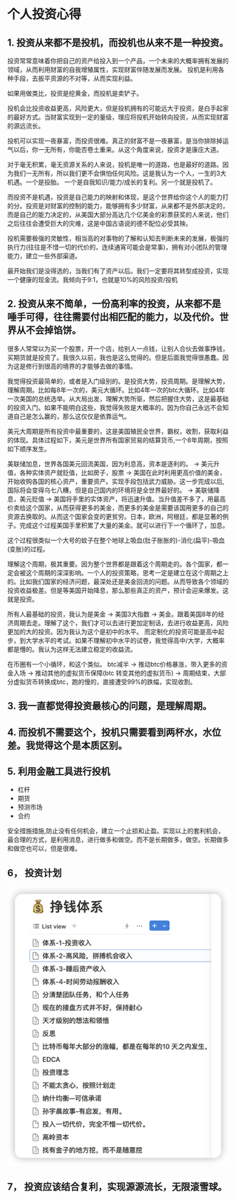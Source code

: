 # 个人投资心得

## 1. 投资从来都不是投机，而投机也从来不是一种投资。
投资常常意味着你把自己的资产给投入到一个产品，一个未来的大概率拥有发展的领域，从而利用财富的自我增殖属性，实现财富伴随发展而发展。
投机是利用各种手段，去扳平资源的不对等，从而实现利益。

如果用做类比，投资是挖黄金，而投机是卖铲子。

投机会比投资收益更高，风险更大，但是投机拥有的可能远大于投资，是白手起家的最好方式。当财富实现到一定的量级，理应将投机开始转向投资，从而实现财富的源远流长。

投机可以实现一夜暴富，而投资很难。真正的财富不是一夜暴富，是当你排除掉运气以后，你一无所有，你能否卷土重来。从这个角度来说，投资才是康庄大道。

对于毫无积累，毫无资源关系的人来说，投机是唯一的道路，也是最好的道路。因为我们一无所有，所以我们更不会惧怕任何风险。这是我认为一个人，一生的3大机遇。一个是投胎。
一个是自我知识/能力/成长的复利。另一个就是投机了。

而投资不是机遇，投资是自己能力的映射和体现，是这个世界给你这个人的能力打的分。投资是对财富的控制的能力，能够拥有多少财富，从来都不是外部决定的，而是自己的能力决定的，从美国大部分高达几个亿美金的彩票获奖的人来说，他们之后往往会遭受巨大的灾难，这是中国古语说的德不配位必受其殃。

投机需要极强的灵敏性，相当高的对事物的了解和认知去判断未来的发展，极强的执行力(往往是不惜一切的代价的，连续通宵可能会是常事)，拥有对小团队的管理能力，建立一些外部渠道。

最开始我们是没得选的，当我们有了资产以后。我们一定要将其转型成投资，实现一个健康的现金流。我倾向于9:1，也就是10%的风险投资/投机

## 2. 投资从来不简单，一份高利率的投资，从来都不是唾手可得，往往需要付出相匹配的能力，以及代价。世界从不会掉馅饼。
很多人常常以为买一个股票，开一个店，给别人一点钱，让别人合伙去做事挣钱，买期货就是投资了。我很久以前，我也是这么觉得的。但是后面我觉得很愚蠢。因为这是修行到很高的境界的才能够去做的事情。

我觉得投资最简单的，或者是入门级别的。是投资大势，投资周期。是理解大势，理解周期。比如每8年一次的，美元大循环。比如4年一次的btc大循环。比如4年一次美国的总统选举。从大局出发，理解大势所驱，然后把握住大势，这是最基础的投资入门。如果不能明白这些，我觉得失败是大概率的。因为你自己永远不会知道自己是怎么赢的，那么这仅仅是依靠运气。

美元大周期是所有投资中最重要的，这是美国殖民全世界，霸权，收割，获取利益的体现。具体过程如下，美元是世界所有国家贸易的结算货币,一个8年周期，按照如下顺序发生。

美联储加息，世界各国美元回流美国，因为利息高，资本是逐利的。 -> 美元升值，各种实体资产就贬值，比如房子，股票 -> 美国在此时利用更高价值的美金，开始收购各国的核心资产，重要资产。实现手段包括武力威胁。这一步完成以后,国际将会变得乌七八糟，但是自己国内的环境将是全世界最好的。 -> 美联储降息，美元贬值 -> 美国将手里的实体资产，将迅速升值。当升值差不多了，用最高价卖给这个国家，从而获得更多的美金，而更多的美金是需要该国用更多的自己的资源去换取的。从而这个国家会变的更贫穷。日本，欧洲，阿根廷，都是显著的例子。完成这个过程美国手里积累了大量的美金。就可以进行下一个循环了，加息。

这个过程很类似一个大号的蚊子在整个地球上吸血(肚子胀胀的)-消化(扁平)-吸血(变胀)的过程。

理解这个周期，极其重要。因为整个世界都是跟着这个周期走的。各个国家，都一定会被这个周期的深深影响。一个人的投资策略，思考一定是建立在这个周期之上的。比如我们国家的经济问题，最深处还是美金回流的问题。从而导致各个领域的投资收益极差。但是等美国开始降息，那么那些真正的资产，预计会迎来爆发。这就是投资。

所有人最基础的投资，我认为是美金 -> 美国3大指数 -> 美金。跟着美国8年的经济周期去走。理解了这个，我们才可以去进行更加定制话，去进行收益更高，风险更加的大的投资。因为我认为这个是初中的水平。 而定制化的投资可能是高中起步，到大学水平的考试。如果不理解初中水平的试卷，我觉得高中/大学，大概率都是懵的。我认为这样无法建立稳定的收益流。

在币圈有一个小循环，和这个类似。 btc减半 -> 推动btc价格暴涨，带入更多的资金入场 -> 推动其他的虚拟货币保障(btc 转变其他的虚拟货币) -> 周期结束，大部分虚拟货币转换成btc，跑的慢的，直接遭受99%的跌幅，实现收割。

## 3. 我一直都觉得投资最核心的问题，是理解周期。

## 4. 而投机不需要这个，投机只需要看到两杯水，水位差。我觉得这个是本质区别。

## 5. 利用金融工具进行投机
- 杠杆
- 期货
- 预测市场
- 合约

安全措施措施,防止没有任何机会，建立一个止损和止盈。实现以上的套利机会，最合理的方式，是利用消息，进行做多和做空。而不是长期做多，做空。长期做多和做空也可以，但是很难。

## 6， 投资计划

![Alt text](image-3.png)

## 7， 投资应该结合复利，实现源源流长，无限滚雪球。